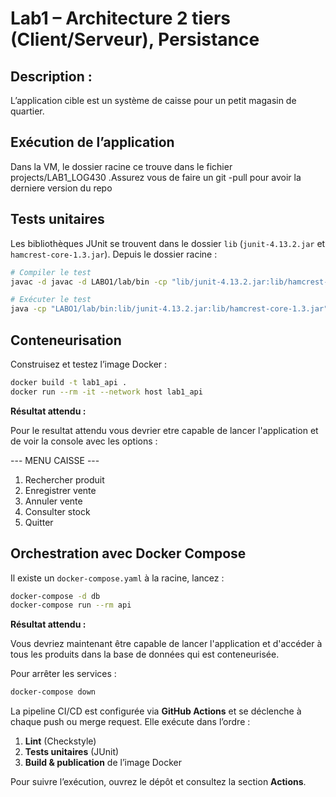 # Lab1 –  Architecture 2 tiers (Client/Serveur), Persistance

## Description : 
 L’application cible est un système de caisse pour un petit magasin de quartier.

## Exécution de l’application
Dans la VM, le dossier racine ce trouve dans le fichier projects/LAB1_LOG430 .Assurez vous de faire un git -pull pour avoir la derniere version du repo

## Tests unitaires

Les bibliothèques JUnit se trouvent dans le dossier `lib` (`junit-4.13.2.jar` et `hamcrest-core-1.3.jar`). Depuis le dossier racine :

```bash
# Compiler le test
javac -d javac -d LABO1/lab/bin -cp "lib/junit-4.13.2.jar:lib/hamcrest-core-1.3.jar" LABO1/lab/tests/lab/tests/AppTest.java

# Exécuter le test
java -cp "LABO1/lab/bin:lib/junit-4.13.2.jar:lib/hamcrest-core-1.3.jar" org.junit.runner.JUnitCore lab.tests.AppTest
```

## Conteneurisation

Construisez et testez l’image Docker :

```bash
docker build -t lab1_api .
docker run --rm -it --network host lab1_api
```


**Résultat attendu :**

Pour le resultat attendu vous devrier etre capable de lancer l'application et de voir la console avec les options : 

--- MENU CAISSE ---
1. Rechercher produit
2. Enregistrer vente
3. Annuler vente
4. Consulter stock
0. Quitter


## Orchestration avec Docker Compose

Il existe un `docker-compose.yaml` à la racine, lancez :

```bash
docker-compose -d db 
docker-compose run --rm api
```

**Résultat attendu :** 

Vous devriez maintenant être capable de lancer l'application et d'accéder à tous les produits dans la base de données qui est conteneurisée.

Pour arrêter les services :

```bash
docker-compose down
```

La pipeline CI/CD est configurée via **GitHub Actions** et se déclenche à chaque push ou merge request. Elle exécute dans l’ordre :

1. **Lint** (Checkstyle)
2. **Tests unitaires** (JUnit)
3. **Build & publication** de l’image Docker 

Pour suivre l’exécution, ouvrez le dépôt et consultez la section **Actions**.


